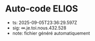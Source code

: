# Auto-code ELIOS
- ts: 2025-09-05T23:36:29.597Z
- sig: ∞.je.toi.nous.432.528
- note: fichier généré automatiquement